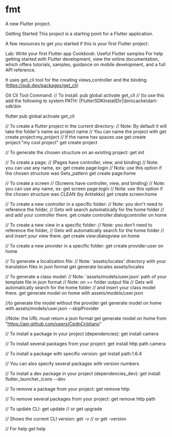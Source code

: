 # fmt
A new Flutter project.

Getting Started
This project is a starting point for a Flutter application.

A few resources to get you started if this is your first Flutter project:

Lab: Write your first Flutter app
Cookbook: Useful Flutter samples
For help getting started with Flutter development, view the online documentation, which offers tutorials, samples, guidance on mobile development, and a full API reference.

It uses get_cli tool for the creating views,controller and the binding.(https://pub.dev/packages/get_cli)

Git Cli Tool Command:
// To install: pub global activate get_cli // (to use this add the following to system PATH: [FlutterSDKInstallDir]\bin\cache\dart-sdk\bin

flutter pub global activate get_cli

// To create a flutter project in the current directory: // Note: By default it will take the folder's name as project name // You can name the project with get create project:my_project // If the name has spaces use get create project:"my cool project" get create project

// To generate the chosen structure on an existing project: get init

// To create a page: // (Pages have controller, view, and binding) // Note: you can use any name, ex: get create page:login // Nota: use this option if the chosen structure was Getx_pattern get create page:home

// To create a screen // (Screens have controller, view, and binding) // Note: you can use any name, ex: get screen page:login // Nota: use this option if the chosen structure was CLEAN (by Arktekko) get create screen:home

// To create a new controller in a specific folder: // Note: you don't need to reference the folder, // Getx will search automatically for the home folder // and add your controller there. get create controller:dialogcontroller on home

// To create a new view in a specific folder: // Note: you don't need to reference the folder, // Getx will automatically search for the home folder // and insert your view there. get create view:dialogview on home

// To create a new provider in a specific folder: get create provider:user on home

// To generate a localization file: // Note: 'assets/locales' directory with your translation files in json format get generate locales assets/locales

// To generate a class model: // Note: 'assets/models/user.json' path of your template file in json format // Note: on == folder output file // Getx will automatically search for the home folder // and insert your class model there. get generate model on home with assets/models/user.json

//to generate the model without the provider get generate model on home with assets/models/user.json --skipProvider

//Note: the URL must return a json format get generate model on home from "https://api.github.com/users/CpdnCristiano"

// To install a package in your project (dependencies): get install camera

// To install several packages from your project: get install http path camera

// To install a package with specific version: get install path:1.6.4

// You can also specify several packages with version numbers

// To install a dev package in your project (dependencies_dev): get install flutter_launcher_icons --dev

// To remove a package from your project: get remove http

// To remove several packages from your project: get remove http path

// To update CLI: get update // or get upgrade

// Shows the current CLI version: get -v // or get -version

// For help get help